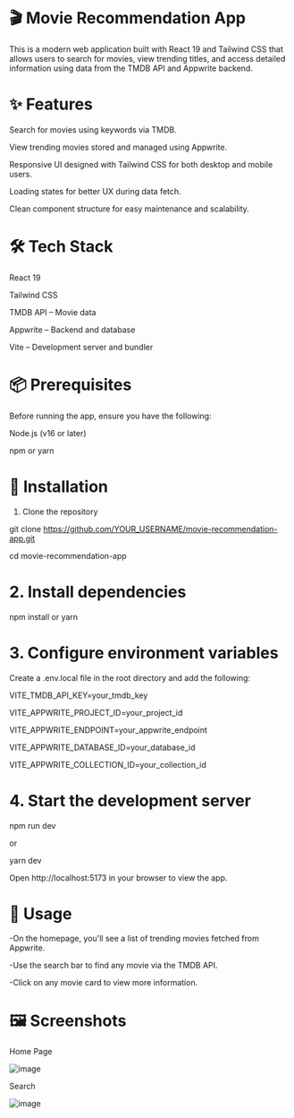 # 🎬 Movie Recommendation App
This is a modern web application built with React 19 and Tailwind CSS that allows users to search for movies, view trending titles, and access detailed information using data from the TMDB API and Appwrite backend.

# ✨ Features
Search for movies using keywords via TMDB.

View trending movies stored and managed using Appwrite.

Responsive UI designed with Tailwind CSS for both desktop and mobile users.

Loading states for better UX during data fetch.

Clean component structure for easy maintenance and scalability.

# 🛠️ Tech Stack
React 19

Tailwind CSS

TMDB API – Movie data

Appwrite – Backend and database

Vite – Development server and bundler

# 📦 Prerequisites
Before running the app, ensure you have the following:

Node.js (v16 or later)

npm or yarn

# 📁 Installation
1. Clone the repository

git clone https://github.com/YOUR_USERNAME/movie-recommendation-app.git

cd movie-recommendation-app

# 2. Install dependencies

npm install
or
yarn

# 3. Configure environment variables
Create a .env.local file in the root directory and add the following:

VITE_TMDB_API_KEY=your_tmdb_key

VITE_APPWRITE_PROJECT_ID=your_project_id

VITE_APPWRITE_ENDPOINT=your_appwrite_endpoint

VITE_APPWRITE_DATABASE_ID=your_database_id

VITE_APPWRITE_COLLECTION_ID=your_collection_id

# 4. Start the development server

npm run dev

or

yarn dev

Open http://localhost:5173 in your browser to view the app.

# 🚀 Usage
-On the homepage, you'll see a list of trending movies fetched from Appwrite.

-Use the search bar to find any movie via the TMDB API.

-Click on any movie card to view more information.

# 🖼️ Screenshots

Home Page	

![image](https://github.com/user-attachments/assets/1cd43948-1a15-44ae-89c8-b486b04db865)

Search

![image](https://github.com/user-attachments/assets/87b16985-4529-4693-b090-87d8e958b288)


